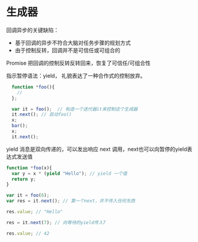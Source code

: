 # 生成器

回调异步的关键缺陷：

- 基于回调的异步不符合大脑对任务步骤的规划方式
- 由于控制反转，回调并不是可信任或可组合的

Promise 把回调的控制反转反转回来，恢复了可信任/可组合性

指示暂停语法：yield， 礼貌表达了一种合作式的控制放弃。

```js
  function *foo(){
    //
  };

  var it = foo();  // 构造一个迭代器it来控制这个生成器
  it.next(); // 启动foo()
  x;
  bar();
  x;
  it.next();

```

yield 消息是双向传递的，可以发出响应 next 调用，next也可以向暂停的yield表达式发送值

```js
function *foo(x){
  var y = x * (yield "Hello"); // yield 一个值
  return y;
}

var it = foo(6);
var res = it.next(); // 第一个next，并不传入任何东西

res.value; // "Hello"

res = it.next(7); // 向等待的yield传入7

res.value; // 42
```